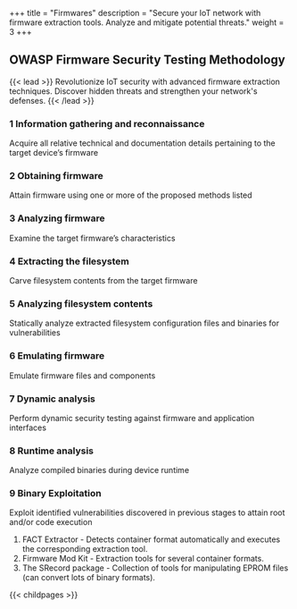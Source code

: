 +++
title = "Firmwares"
description = "Secure your IoT network with firmware extraction tools. Analyze and mitigate potential threats."
weight = 3
+++

## OWASP Firmware Security Testing Methodology

{{< lead >}}
Revolutionize IoT security with advanced firmware extraction techniques. Discover hidden threats and strengthen your network's defenses.
{{< /lead >}}


### 1 Information gathering and reconnaissance	
Acquire all relative technical and documentation details pertaining to the target device’s firmware
### 2 Obtaining firmware	
Attain firmware using one or more of the proposed methods listed
### 3 Analyzing firmware	
Examine the target firmware’s characteristics
### 4 Extracting the filesystem	
Carve filesystem contents from the target firmware
### 5 Analyzing filesystem contents	
Statically analyze extracted filesystem configuration files and binaries for vulnerabilities
### 6 Emulating firmware	
Emulate firmware files and components
### 7 Dynamic analysis	
Perform dynamic security testing against firmware and application interfaces
### 8 Runtime analysis	
Analyze compiled binaries during device runtime
### 9 Binary Exploitation	
Exploit identified vulnerabilities discovered in previous stages to attain root and/or code execution





1. FACT Extractor - Detects container format automatically and executes the corresponding extraction tool.
2. Firmware Mod Kit - Extraction tools for several container formats.
3. The SRecord package - Collection of tools for manipulating EPROM files (can convert lots of binary formats).


{{< childpages >}}